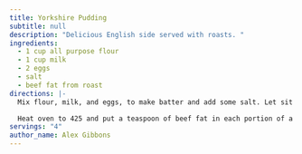 ```yaml
---
title: Yorkshire Pudding
subtitle: null
description: "Delicious English side served with roasts. "
ingredients:
  - 1 cup all purpose flour
  - 1 cup milk
  - 2 eggs
  - salt
  - beef fat from roast
directions: |-
  Mix flour, milk, and eggs, to make batter and add some salt. Let sit 1 hour in fridge prior to use. 

  Heat oven to 425 and put a teaspoon of beef fat in each portion of a muffin tin. Put muffin tin in oven and heat until fat sizzles. Add a tablespoon of water to batter and add a small amount, 1-2 tablespoons, to each portion of muffin tin. Cook 20 minutes.
servings: "4"
author_name: Alex Gibbons
---
```

